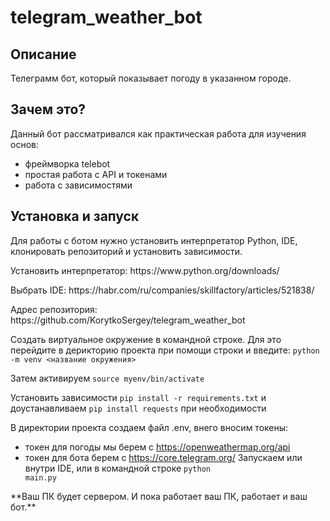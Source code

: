 <h1>telegram_weather_bot</h1>

<h2>Описание</h2> 
Телеграмм бот, который показывает погоду в указанном городе. 

<h2>Зачем это?</h2> 

Данный бот рассматривался как практическая работа для изучения основ:
* фреймворка telebot
* простая работа с API и токенами
* работа с зависимостями

<h2>Установка и запуск</h2> 

<p>Для работы с ботом нужно установить интерпретатор Python, IDE, клонировать репозиторий и установить зависимости.</p> 
<p>Установить интерпретатор: https://www.python.org/downloads/</p>
<p>Выбрать IDE: https://habr.com/ru/companies/skillfactory/articles/521838/</p>
<p>Адрес репозитория: https://github.com/KorytkoSergey/telegram_weather_bot</p>
<p>Создать виртуальное окружение в командной строке. Для это перейдите в дерикторию проекта при помощи строки и введите: <code>python -m venv <название окружения></code></p>
<p>Затем активируем <code>source myenv/bin/activate</code></p>
<p>Установить зависимости <code>pip install -r requirements.txt</code> и доустанавливаем <code>pip install requests</code> при необходимости</p>

В директории проекта создаем файл .env, внего вносим токены:
* токен для погоды мы берем с https://openweathermap.org/api
* токен для бота берем с https://core.telegram.org/
Запускаем или внутри IDE, или в командной строке <code>python main.py</code>
<p>**Ваш ПК будет сервером. И пока работает ваш ПК, работает и ваш бот.** </p>
  

